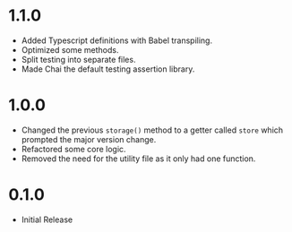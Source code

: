 1.1.0
==================

* Added Typescript definitions with Babel transpiling.
* Optimized some methods.
* Split testing into separate files.
* Made Chai the default testing assertion library.

1.0.0
==================

* Changed the previous `storage()` method to a getter called `store` which prompted the major version change.
* Refactored some core logic.
* Removed the need for the utility file as it only had one function.

0.1.0
==================

* Initial Release